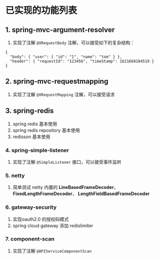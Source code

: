 # 已实现的功能列表

## 1. spring-mvc-argument-resolver

1. 实现了注解 `@XRequestBody` 注解，可以接受如下的复杂结构：

```
{
  "body": { "user": { "id": "1", "name": "tom" } },
  "header": { "requestId": "123456", "timeStamp": 1621668184519 }
}

```


## 2. spring-mvc-requestmapping

1. 实现了注解 `@XRequestMapping` 注解，可以接受请求


## 3. spring-redis

1. spring redis 基本使用
2. spring redis repository 基本使用
3. redisson 基本使用

### 4. spring-simple-listener

1. 实现了注解 `@SimpleListener` 接口，可以接受事件监听


### 5. netty

1. 简单测试 netty 内置的 **LineBasedFrameDecoder**， **FixedLengthFrameDecoder**， **LengthFieldBasedFrameDecoder**

### 6. gateway-security

1. 实现oauth2.0 的授权码模式
2. spring cloud gateway 添加 redislimiter 

### 7. component-scan

1. 实现了注解 `@APIServiceComponentScan`